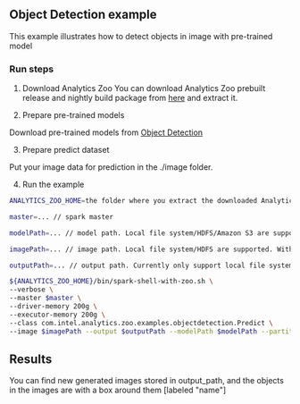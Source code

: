 ## Object Detection example
This example illustrates how to detect objects in image with pre-trained model

### Run steps
1. Download Analytics Zoo
You can download Analytics Zoo prebuilt release and nightly build package from [here](https://analytics-zoo.github.io/master/#release-download/) and extract it.

2. Prepare pre-trained models

Download pre-trained models from [Object Detection](https://github.com/intel-analytics/analytics-zoo/blob/master/docs/docs/ProgrammingGuide/object-detection.md)

3. Prepare predict dataset

Put your image data for prediction in the ./image folder.

4. Run the example

```bash
ANALYTICS_ZOO_HOME=the folder where you extract the downloaded Analytics Zoo zip package

master=... // spark master

modelPath=... // model path. Local file system/HDFS/Amazon S3 are supported

imagePath=... // image path. Local file system/HDFS are supported. With local file system, the files need to be available on all nodes in the cluster.

outputPath=... // output path. Currently only support local file system.

${ANALYTICS_ZOO_HOME}/bin/spark-shell-with-zoo.sh \
--verbose \
--master $master \
--driver-memory 200g \
--executor-memory 200g \
--class com.intel.analytics.zoo.examples.objectdetection.Predict \
--image $imagePath --output $outputPath --modelPath $modelPath --partition 4
```

## Results
You can find new generated images stored in output_path, and the objects in the images are with a box around them [labeled "name"]
